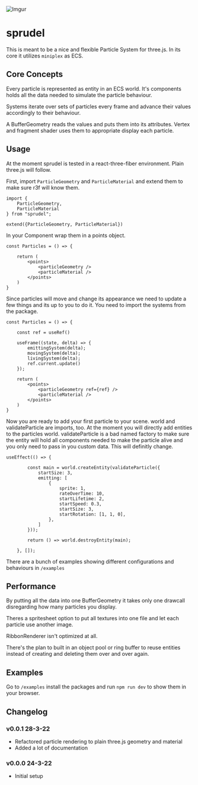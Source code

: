 ![Imgur](https://imgur.com/rqS9FVr.png)

# sprudel

This is meant to be a nice and flexible Particle System for three.js. In its core it utilizes ```miniplex``` as ECS. 

## Core Concepts

Every particle is represented as entity in an ECS world. It's components holds all the data needed to simulate the particle behaviour.

Systems iterate over sets of particles every frame and advance their values accordingly to their behaviour.

A BufferGeometry reads the values and puts them into its attributes. Vertex and fragment shader uses them to appropriate display each particle.

## Usage

At the moment sprudel is tested in a react-three-fiber environment. Plain three.js will follow.

First, import `ParticleGeometry` and `ParticleMaterial` and extend them to make sure r3f will know them.

```
import {
    ParticleGeometry,
    ParticleMaterial
} from "sprudel";

extend({ParticleGeometry, ParticleMaterial})
```
In your Component wrap them in a points object.
```
const Particles = () => {
    
    return (
        <points>
            <particleGeometry />
            <particleMaterial />
        </points>
    )
}
```
Since particles will move and change its appearance we need to update a few things and its up to you to do it.
You need to import the systems from the package.
```
const Particles = () => {
    
    const ref = useRef()
    
    useFrame((state, delta) => {
        emittingSystem(delta);
        movingSystem(delta);
        livingSystem(delta);
        ref.current.update()
    });
    
    return (
        <points>
            <particleGeometry ref={ref} />
            <particleMaterial />
        </points>
    )
}
```

Now you are ready to add your first particle to your scene. world and validateParticle are imports, too. 
At the moment you will directly add entities to the particles world.
validateParticle is a bad named factory to make sure the entity will hold all components needed to make the particle alive
and you only need to pass in you custom data. This will definitly change.

```
useEffect(() => {

        const main = world.createEntity(validateParticle({
            startSize: 3,
            emitting: [
                {
                    sprite: 1,
                    rateOverTime: 10,
                    startLifetime: 2,
                    startSpeed: 0.3,
                    startSize: 3,
                    startRotation: [1, 1, 0],
                },
            ]
        }));

        return () => world.destroyEntity(main);

    }, []);
```

There are a bunch of examples showing different configurations and behaviours in `/examples`

## Performance

By putting all the data into one BufferGeometry it takes only one drawcall disregarding how many particles you display.

Theres a spritesheet option to put all textures into one file and let each particle use another image.

RibbonRenderer isn't optimized at all.

There's the plan to built in an object pool or ring buffer to reuse entities instead of creating and deleting them over and over again.

## Examples

Go to ```/examples``` install the packages and run ```npm run dev``` to show them in your browser.

## Changelog

### v0.0.1 28-3-22
* Refactored particle rendering to plain three.js geometry and material
* Added a lot of documentation

### v0.0.0 24-3-22
* Initial setup 
